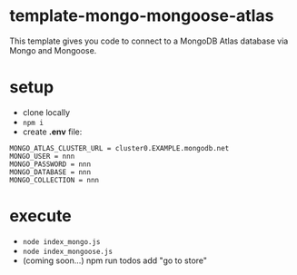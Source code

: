 # template-mongo-mongoose-atlas

This template gives you code to connect to a MongoDB Atlas database via Mongo and Mongoose. 

# setup

- clone locally
- `npm i`
- create **.env** file:

```
MONGO_ATLAS_CLUSTER_URL = cluster0.EXAMPLE.mongodb.net
MONGO_USER = nnn
MONGO_PASSWORD = nnn
MONGO_DATABASE = nnn
MONGO_COLLECTION = nnn
```

# execute

- `node index_mongo.js`
- `node index_mongoose.js`
- (coming soon...) npm run todos add "go to store"